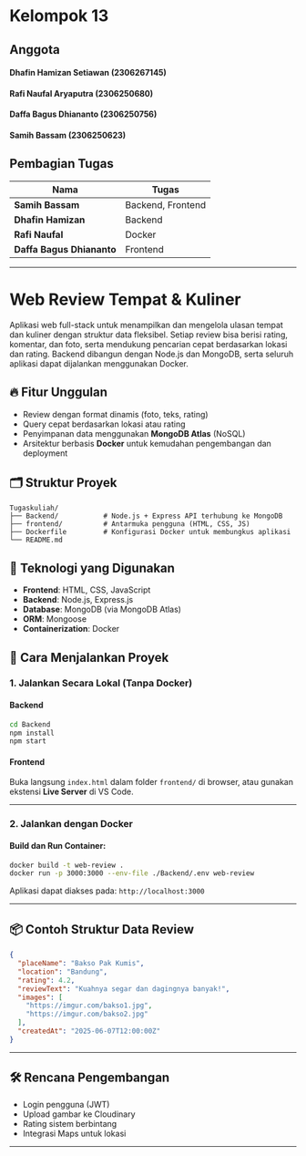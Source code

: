 

# Kelompok 13

## Anggota

#### Dhafin Hamizan Setiawan (2306267145)

#### Rafi Naufal Aryaputra (2306250680)

#### Daffa Bagus Dhiananto (2306250756)

#### Samih Bassam (2306250623)

## Pembagian Tugas

| Nama                      | Tugas             |
| ------------------------- | ----------------- |
| **Samih Bassam**          | Backend, Frontend |
| **Dhafin Hamizan**        | Backend           |
| **Rafi Naufal**           | Docker            |
| **Daffa Bagus Dhiananto** | Frontend          |

---

# Web Review Tempat & Kuliner

Aplikasi web full-stack untuk menampilkan dan mengelola ulasan tempat dan kuliner dengan struktur data fleksibel. Setiap review bisa berisi rating, komentar, dan foto, serta mendukung pencarian cepat berdasarkan lokasi dan rating. Backend dibangun dengan Node.js dan MongoDB, serta seluruh aplikasi dapat dijalankan menggunakan Docker.

## 🔥 Fitur Unggulan

* Review dengan format dinamis (foto, teks, rating)
* Query cepat berdasarkan lokasi atau rating
* Penyimpanan data menggunakan **MongoDB Atlas** (NoSQL)
* Arsitektur berbasis **Docker** untuk kemudahan pengembangan dan deployment

## 🗂️ Struktur Proyek

```
Tugaskuliah/
├── Backend/           # Node.js + Express API terhubung ke MongoDB
├── frontend/          # Antarmuka pengguna (HTML, CSS, JS)
├── Dockerfile         # Konfigurasi Docker untuk membungkus aplikasi
└── README.md
```

## 🧰 Teknologi yang Digunakan

* **Frontend**: HTML, CSS, JavaScript
* **Backend**: Node.js, Express.js
* **Database**: MongoDB (via MongoDB Atlas)
* **ORM**: Mongoose
* **Containerization**: Docker

## 🚀 Cara Menjalankan Proyek

### 1. Jalankan Secara Lokal (Tanpa Docker)

#### Backend

```bash
cd Backend
npm install
npm start
```

#### Frontend

Buka langsung `index.html` dalam folder `frontend/` di browser, atau gunakan ekstensi **Live Server** di VS Code.

---

### 2. Jalankan dengan Docker

#### Build dan Run Container:

```bash
docker build -t web-review .  
docker run -p 3000:3000 --env-file ./Backend/.env web-review
```

Aplikasi dapat diakses pada: `http://localhost:3000`

---

## 📦 Contoh Struktur Data Review

```json
{
  "placeName": "Bakso Pak Kumis",
  "location": "Bandung",
  "rating": 4.2,
  "reviewText": "Kuahnya segar dan dagingnya banyak!",
  "images": [
    "https://imgur.com/bakso1.jpg",
    "https://imgur.com/bakso2.jpg"
  ],
  "createdAt": "2025-06-07T12:00:00Z"
}
```

---

## 🛠 Rencana Pengembangan

* Login pengguna (JWT)
* Upload gambar ke Cloudinary
* Rating sistem berbintang
* Integrasi Maps untuk lokasi

---
